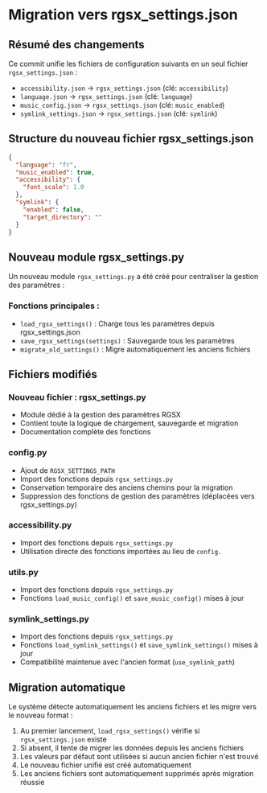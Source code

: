 # Migration vers rgsx_settings.json

## Résumé des changements

Ce commit unifie les fichiers de configuration suivants en un seul fichier `rgsx_settings.json` :

- `accessibility.json` → `rgsx_settings.json` (clé: `accessibility`)
- `language.json` → `rgsx_settings.json` (clé: `language`) 
- `music_config.json` → `rgsx_settings.json` (clé: `music_enabled`)
- `symlink_settings.json` → `rgsx_settings.json` (clé: `symlink`)

## Structure du nouveau fichier rgsx_settings.json

```json
{
  "language": "fr",
  "music_enabled": true,
  "accessibility": {
    "font_scale": 1.0
  },
  "symlink": {
    "enabled": false,
    "target_directory": ""
  }
}
```

## Nouveau module rgsx_settings.py

Un nouveau module `rgsx_settings.py` a été créé pour centraliser la gestion des paramètres :

### Fonctions principales :
- `load_rgsx_settings()` : Charge tous les paramètres depuis rgsx_settings.json
- `save_rgsx_settings(settings)` : Sauvegarde tous les paramètres
- `migrate_old_settings()` : Migre automatiquement les anciens fichiers

## Fichiers modifiés

### Nouveau fichier : rgsx_settings.py
- Module dédié à la gestion des paramètres RGSX
- Contient toute la logique de chargement, sauvegarde et migration
- Documentation complète des fonctions

### config.py
- Ajout de `RGSX_SETTINGS_PATH`
- Import des fonctions depuis `rgsx_settings.py`
- Conservation temporaire des anciens chemins pour la migration
- Suppression des fonctions de gestion des paramètres (déplacées vers rgsx_settings.py)

### accessibility.py
- Import des fonctions depuis `rgsx_settings.py`
- Utilisation directe des fonctions importées au lieu de `config.`

### utils.py
- Import des fonctions depuis `rgsx_settings.py`
- Fonctions `load_music_config()` et `save_music_config()` mises à jour

### symlink_settings.py
- Import des fonctions depuis `rgsx_settings.py`
- Fonctions `load_symlink_settings()` et `save_symlink_settings()` mises à jour
- Compatibilité maintenue avec l'ancien format (`use_symlink_path`)

## Migration automatique

Le système détecte automatiquement les anciens fichiers et les migre vers le nouveau format :

1. Au premier lancement, `load_rgsx_settings()` vérifie si `rgsx_settings.json` existe
2. Si absent, il tente de migrer les données depuis les anciens fichiers
3. Les valeurs par défaut sont utilisées si aucun ancien fichier n'est trouvé
4. Le nouveau fichier unifié est créé automatiquement
5. Les anciens fichiers sont automatiquement supprimés après migration réussie
